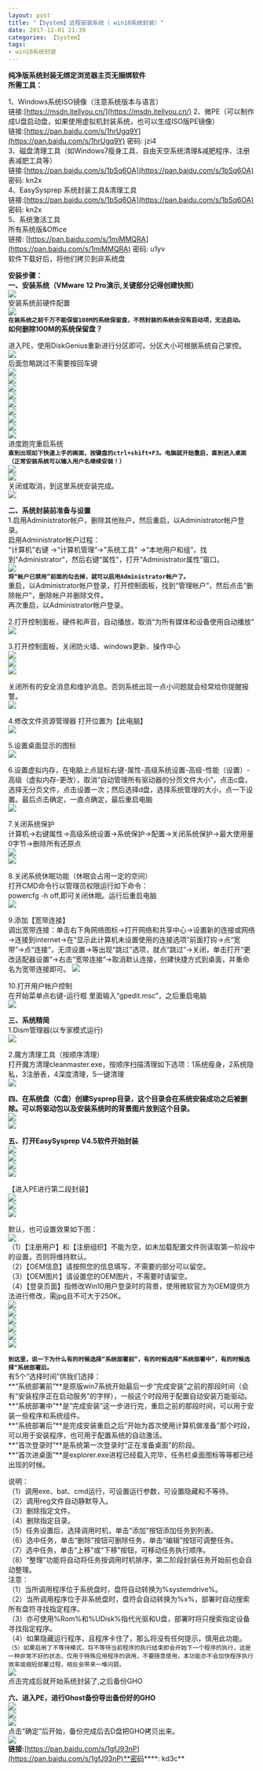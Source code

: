 ```yaml
---
layout: post
title: "【System】远程安装系统（ win10系统封装）"
date: 2017-12-01 21:39
categories: 【System】
tags:
- win10系统封装
---
```

**纯净版系统封装无绑定浏览器主页无捆绑软件**  
**所需工具：**  

1、Windows系统ISO镜像（注意系统版本与语言）  
链接:[https://msdn.itellyou.cn/](https://msdn.itellyou.cn/)
2、微PE（可以制作成U盘启动盘，如果使用虚拟机封装系统，也可以生成ISO版PE镜像）  
链接:[https://pan.baidu.com/s/1hrUgq9Y](https://pan.baidu.com/s/1hrUgq9Y) 密码: jzi4  
3、磁盘清理工具（如Windows7瘦身工具、自由天空系统清理&减肥程序、注册表减肥工具等）  
链接:[https://pan.baidu.com/s/1bSq6OA](https://pan.baidu.com/s/1bSq6OA) 密码: kn2x  
​4、EasySysprep 系统封装工具&清理工具  
链接:[https://pan.baidu.com/s/1bSq6OA](https://pan.baidu.com/s/1bSq6OA) 密码: kn2x  
5、系统激活工具  
所有系统版&Office  
链接: [https://pan.baidu.com/s/1miMMQRA](https://pan.baidu.com/s/1miMMQRA) 密码: u1yv  
软件下载好后，将他们拷贝到非系统盘  

**安装步骤：**  
**一、安装系统（VMware 12 Pro演示,关键部分记得创建快照）**  
![](https://qqadapt.qpic.cn/txdocpic/0/edb6a501bff004a385f168d174cdf21a/0)  
安装系统前硬件配置  
![](https://qqadapt.qpic.cn/txdocpic/0/1e03855572a7ba0793ec360a5c4aa3a9/0)  
**`在装系统之前千万不能保留100M的系统保留盘，不然封装的系统会没有启动项，无法启动。`**  
**如何删除100M的系统保留盘？**  

进入PE，使用DiskGenius重新进行分区即可。分区大小可根据系统自己掌控。  
![](https://qqadapt.qpic.cn/txdocpic/0/259cf7c8e731bd66c6ed112a449be117/0)  
后面忽略跳过不需要按回车键  
![](https://qqadapt.qpic.cn/txdocpic/0/fd500608a80252c72146e300d46e0248/0)  
![](https://qqadapt.qpic.cn/txdocpic/0/68fa42858f4b87f775cbbc5b6c98a5fa/0)  
![](https://qqadapt.qpic.cn/txdocpic/0/2c6eeb830564edad723274d62c4306c2/0)  
![](https://qqadapt.qpic.cn/txdocpic/0/95b67637b5cb9d3074eb8f930c06f7eb/0)  
![](https://qqadapt.qpic.cn/txdocpic/0/eae18fee3118e0b3f5d6a8083d3d6c0e/0)  
![](https://qqadapt.qpic.cn/txdocpic/0/479c0fe6c8ab4cd7ae7ca621d19d1988/0)  
![](https://qqadapt.qpic.cn/txdocpic/0/7d56b504bcbe560fbeb01f7f0e978229/0)  
![](https://qqadapt.qpic.cn/txdocpic/0/0191c3a2bd2ce0a3a082a6570ba77253/0)  
![](https://qqadapt.qpic.cn/txdocpic/0/66c81ac5c4c52a681f5493fcec391645/0)  
进度跑完重启系统  
**`直到出现如下快速上手的画面，按键盘的ctrl+shift+F3。电脑就开始重启，直到进入桌面（正常安装系统可以输入用户名继续安装！）`**  
![](https://qqadapt.qpic.cn/txdocpic/0/175ee4acff6516f4884d6c420606b097/0)  
![](https://qqadapt.qpic.cn/txdocpic/0/0e13f59d85e71ebdb03f4e6c2e9ca65f/0)  
关闭或取消，到这里系统安装完成。  
![](https://qqadapt.qpic.cn/txdocpic/0/576fed4e081199c714fe297775e39043/0)  

**二、系统封装前准备与设置**  
1.启用Administrator帐户，删除其他账户，然后重启，以Administrator帐户登录。  
 启用Administrator帐户过程：  
​    “计算机”右键 ->“计算机管理”->"系统工具" ->“本地用户和组”，找到“Administrator”，然后右键“属性”，打开“Administrator属性”窗口。  
![](https://qqadapt.qpic.cn/txdocpic/0/3e89dcf6034672c3ba7979a752ed431b/0)  
**`将“帐户已禁用”前面的勾去掉，就可以启用Administrator帐户了。`**  
重启，以Administrator帐户登录，打开控制面板，找到“管理帐户”，然后点击“删除帐户”，删除帐户并删除文件。  
再次重启，以Administrator帐户登录。  

2.打开控制面板，硬件和声音，自动播放，取消“为所有媒体和设备使用自动播放”  
![](https://qqadapt.qpic.cn/txdocpic/0/a6b5a13d81d44fa1a833968a4e69550b/0)  

3.打开控制面板，关闭防火墙、windows更新、操作中心  
![](https://qqadapt.qpic.cn/txdocpic/0/297e2d3fef8264ec0fb9e006d50aa547/0)  
![](https://qqadapt.qpic.cn/txdocpic/0/39afa9a6ba521cc923849365d7822be1/0)  
![](https://qqadapt.qpic.cn/txdocpic/0/123b07882233918ab0afeaf41b532f78/0)  

关闭所有的安全消息和维护消息。否则系统出现一点小问题就会经常给你提醒报警。  
![](https://qqadapt.qpic.cn/txdocpic/0/7af18eaf6da841151f652b5be90879eb/0)  

4.修改文件资源管理器 打开位置为【此电脑】  
![](https://qqadapt.qpic.cn/txdocpic/0/8788424575c9888fd601a1191f8141b8/0)  

5.设置桌面显示的图标  
![](https://qqadapt.qpic.cn/txdocpic/0/f23436a773186852c8dc2a58cfd60e6d/0)  

6.设置虚拟内存，在电脑上点鼠标右键-属性-高级系统设置-高级-性能（设置）-高级（虚拟内存-更改），取消“自动管理所有驱动器的分页文件大小”，点击c盘，选择无分页文件，点击设置一次；然后选择d盘，选择系统管理的大小，点一下设置。最后点击确定，一直点确定，最后重启电脑  
![](https://qqadapt.qpic.cn/txdocpic/0/c144b7460411ff256fbea2fc6de3b32d/0)  

7.关闭系统保护  
计算机→右键属性→高级系统设置→系统保护→配置→关闭系统保护→最大使用量0字节→删除所有还原点  
![](https://qqadapt.qpic.cn/txdocpic/0/f23436a773186852c8dc2a58cfd60e6d/0)  
![](https://qqadapt.qpic.cn/txdocpic/0/c8bd22a34ee8b65964047ab9be67fb5c/0)  

8.关闭系统休眠功能（休眠会占用一定的空间）  
打开CMD命令行以管理员权限运行如下命令：  
powercfg -h off,即可关闭休眠。运行后重启电脑  
![](https://qqadapt.qpic.cn/txdocpic/0/6fdb21bf3629b1b35aa8826d20b6591d/0)  

9.添加【宽带连接】  
调出宽带连接：单击右下角网络图标→打开网络和共享中心→设置新的连接或网络→连接到internet→在“显示此计算机未设置使用的连接选项”前面打钩→点“宽带”→点“连接”，无须设置→等出现“跳过”选项，就点“跳过”→关闭，单击打开“更改适配器设置”→右击“宽带连接”→取消默认连接，创建快捷方式到桌面，并重命名为宽带连接即可。
![](https://qqadapt.qpic.cn/txdocpic/0/9e39b7a66a31602209fc849a36ca57b6/0)  

10.打开用户帐户控制  
在开始菜单点右键-运行框 里面输入“gpedit.msc”，之后重启电脑  
![](https://qqadapt.qpic.cn/txdocpic/0/d516bc7cbabe291c7fd9efad9485bf56/0)  

**三、系统精简**  
1.Dism管理器(以专家模式运行)  
![](https://qqadapt.qpic.cn/txdocpic/0/be2bcd3acc1a3d136b8b5637316859d0/0)  

2.魔方清理工具（按顺序清理）  
打开魔方清理cleanmaster.exe，按顺序扫描清理如下选项：1系统瘦身，2系统隐私，3注册表，4深度清理，5一键清理  
![](https://qqadapt.qpic.cn/txdocpic/0/32ac92d47c6f474e926c2ac004d33d93/0)  

**四、在系统盘（C盘）创建Sysprep目录，这个目录会在系统安装成功之后被删除。可以将驱动包以及安装系统时的背景图片放到这个目录。**  
![](https://qqadapt.qpic.cn/txdocpic/0/d044cf1489b1b6c95f86496095bf1871/0)  
![](https://qqadapt.qpic.cn/txdocpic/0/3446c5e9d6aa6b7caeb1151ce3e9a4a2/0)  

**五、打开EasySysprep V4.5软件开始封装**  
![](https://qqadapt.qpic.cn/txdocpic/0/b3280c3448e9a4cd6d3737e25e093293/0)  
![](https://qqadapt.qpic.cn/txdocpic/0/b7eae09c6f70f9c7f766b2a551f03c44/0)  
![](https://qqadapt.qpic.cn/txdocpic/0/e83434fed2b128005ace348e2a5b4047/0)  
![](https://qqadapt.qpic.cn/txdocpic/0/489636cfca6f952d644c97cd36a92fd1/0)  

【进入PE进行第二段封装】  
![](https://qqadapt.qpic.cn/txdocpic/0/2736859c1f32f14494b97c601248498e/0)  
![](https://qqadapt.qpic.cn/txdocpic/0/3446c5e9d6aa6b7caeb1151ce3e9a4a2/0)  
![](https://qqadapt.qpic.cn/txdocpic/0/9556eabc6a55eb1da1d1d7d62a421967/0)  

默认，也可设置效果如下图：  
![](https://qqadapt.qpic.cn/txdocpic/0/264b2379c8d611c4be0963fd80e66d29/0)  
（1）【注册用户】和【注册组织】不能为空，如未加载配置文件则读取第一阶段中的设置，否则将维持默认。  
（2）【OEM信息】请按照您的信息填写，不需要的部分可以留空。  
（3）【OEM图片】请设置您的OEM图片，不需要时请留空。  
（4）【登录页面】指修改Win10用户登录时的背景，使用微软官方为OEM提供方法进行修改，需jpg且不可大于250K。  
![](https://qqadapt.qpic.cn/txdocpic/0/8776003ee9eaf8ce45483c7c921c566b/0)  
![](https://qqadapt.qpic.cn/txdocpic/0/58c416d3ff7a2cf1fe1216c0f962e94c/0)  
![](https://qqadapt.qpic.cn/txdocpic/0/0f8de351c3f67c919172c9339038a76e/0)  
![](https://qqadapt.qpic.cn/txdocpic/0/2c68c3b6d01b6b66aa38d991c7460fc1/0)  
![](https://qqadapt.qpic.cn/txdocpic/0/9ae3e4266556b4aff715915f2e12c5f2/0)  
![](https://qqadapt.qpic.cn/txdocpic/0/ec1c2b2740f4fee6e78510d6601e111d/0)  

**`到这里，说一下为什么有的时候选择“系统部署前”，有的时候选择“系统部署中”，有的时候选择“系统部署后。`**  
​    有5个“选择时间”供我们选择：  
**“系统部署前”**是原版win7系统开始最后一步“完成安装”之前的那段时间（会有“安装程序正在启动服务”的字样），一般这个时段用于配置自动安装万能驱动。  
**“系统部署中”**是“完成安装”这一步进行完，重启之前的那段时间，可以用于安装一些程序和系统组件。  
**“系统部署后”**是完成安装重启之后“开始为首次使用计算机做准备”那个时段，可以用于安装程序，也可用于配置系统的自动激活。  
**“首次登录时”**是系统第一次登录时“正在准备桌面”的阶段。  
**“首次进桌面”**是explorer.exe进程已经载入完毕，任务栏桌面图标等等都已经出现的时候。  

说明：  
（1）调用exe、bat、cmd运行，可设置运行参数，可设置隐藏和不等待。  
（2）调用reg文件自动静默导入。  
（3）删除指定文件。  
（4）删除指定目录。  
（5）任务设置后，选择调用时机，单击“添加”按钮添加任务到列表。  
（6）选中任务，单击“删除”按钮可删除任务，单击“编辑”按钮可调整任务。  
（7）选中任务，单击“上移”或“下移”按钮，可移动任务执行顺序。  
（8）“整理”功能将自动将任务按调用时机排序，第二阶段封装任务开始前也会自动整理。  
注意：  
（1）当所调用程序位于系统盘时，盘符自动转换为%systemdrive%。  
（2）当所调用程序位于非系统盘时，盘符会自动转换为%x%，部署时自动搜索所有盘符寻找指定程序。  
（3）亦可使用%Rom%和%UDisk%指代光驱和U盘，部署时将只搜索指定设备寻找指定程序。  
（4）如果隐藏运行程序，且程序卡住了，那么将没有任何提示，慎用此功能。  
`（5）如果启用了不等待模式，将不等待当前程序的执行结束即会开始下一个程序的执行，这是一种非常不好的状态，仅用于特殊应用程序的调用，不要随意使用，本功能亦不会加快程序执行效率或缩短部署过程，相反会带来一堆问题。`  
![](https://qqadapt.qpic.cn/txdocpic/0/9b72e3dd8c8ad21401be5f142598f9b7/0)  
点击完成后就开始系统封装了,之后备份GHO  

**六、进入PE，进行Ghost备份导出备份好的GHO**  
![](https://qqadapt.qpic.cn/txdocpic/0/b18ed32004487b586926c40197f58db1/0)  
![](https://qqadapt.qpic.cn/txdocpic/0/fa782e1871b8ff3fab400898ad834ede/0)  
![](https://qqadapt.qpic.cn/txdocpic/0/a361e73456f79d94cf30280c392ea101/0)  
点击“确定”后开始，备份完成后去D盘把GHO拷贝出来。   
![](https://qqadapt.qpic.cn/txdocpic/0/e1e482a2e5626a932975d9032599e3d6/0)  
**链接:**[https://pan.baidu.com/s/1gfJ93nP](https://pan.baidu.com/s/1gfJ93nP)**密码****: kd3c**